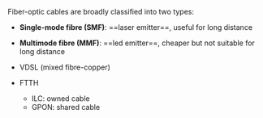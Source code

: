 Fiber-optic cables are broadly classified into two types:

- **Single-mode fibre (SMF)**: ==laser emitter==, useful for long distance
- **Multimode fibre (MMF)**: ==led emitter==, cheaper but not suitable for long distance

- VDSL (mixed fibre-copper)
- FTTH
	- ILC: owned cable
	- GPON: shared cable